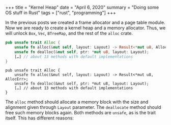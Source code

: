 +++
title = "Kernel Heap"
date  = "April 6, 2020"
summary = "Doing some OS stuff in Rust"
tags = ["rust", "programming"]
+++

In the previous posts we created a frame allocator and a page table module. Now we are ready to create a kernel heap and a memory allocator. Thus, we will unlock `Box`, `Vec`, `BTreeMap`, and the rest of the `alloc` crate.

```rust
pub unsafe trait Alloc {
    unsafe fn alloc(&mut self, layout: Layout) -> Result<*mut u8, AllocErr>;
    unsafe fn dealloc(&mut self, ptr: *mut u8, layout: Layout);
    […] // about 13 methods with default implementations
}
```

```
pub unsafe trait Alloc {
    unsafe fn alloc(&mut self, layout: Layout) -> Result<*mut u8, AllocErr>;
    unsafe fn dealloc(&mut self, ptr: *mut u8, layout: Layout);
    […] // about 13 methods with default implementations
}
```

The `alloc` method should allocate a memory block with the size and alignment given through `Layout` parameter. The `deallocate` method should free such memory blocks again. Both methods are `unsafe`, as is the trait itself. This has different reasons:
